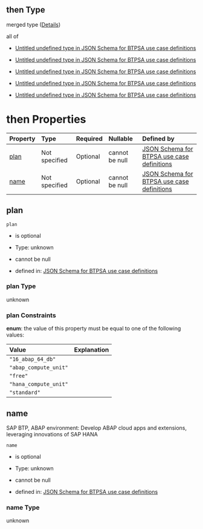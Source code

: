 ## then Type

merged type ([Details](btpsa-usecase-properties-services-items-allof-1-then-allof-0-then.md))

all of

*   [Untitled undefined type in JSON Schema for BTPSA use case definitions](btpsa-usecase-properties-services-items-allof-1-then-allof-0-then-allof-0.md "check type definition")

*   [Untitled undefined type in JSON Schema for BTPSA use case definitions](btpsa-usecase-properties-services-items-allof-1-then-allof-0-then-allof-1.md "check type definition")

*   [Untitled undefined type in JSON Schema for BTPSA use case definitions](btpsa-usecase-properties-services-items-allof-1-then-allof-0-then-allof-2.md "check type definition")

*   [Untitled undefined type in JSON Schema for BTPSA use case definitions](btpsa-usecase-properties-services-items-allof-1-then-allof-0-then-allof-3.md "check type definition")

*   [Untitled undefined type in JSON Schema for BTPSA use case definitions](btpsa-usecase-properties-services-items-allof-1-then-allof-0-then-allof-4.md "check type definition")

# then Properties

| Property      | Type          | Required | Nullable       | Defined by                                                                                                                                                                                                          |
| :------------ | :------------ | :------- | :------------- | :------------------------------------------------------------------------------------------------------------------------------------------------------------------------------------------------------------------ |
| [plan](#plan) | Not specified | Optional | cannot be null | [JSON Schema for BTPSA use case definitions](btpsa-usecase-properties-services-items-allof-1-then-allof-0-then-properties-plan.md "undefined#/properties/services/items/allOf/1/then/allOf/0/then/properties/plan") |
| [name](#name) | Not specified | Optional | cannot be null | [JSON Schema for BTPSA use case definitions](btpsa-usecase-properties-services-items-allof-1-then-allof-0-then-properties-name.md "undefined#/properties/services/items/allOf/1/then/allOf/0/then/properties/name") |

## plan



`plan`

*   is optional

*   Type: unknown

*   cannot be null

*   defined in: [JSON Schema for BTPSA use case definitions](btpsa-usecase-properties-services-items-allof-1-then-allof-0-then-properties-plan.md "undefined#/properties/services/items/allOf/1/then/allOf/0/then/properties/plan")

### plan Type

unknown

### plan Constraints

**enum**: the value of this property must be equal to one of the following values:

| Value                 | Explanation |
| :-------------------- | :---------- |
| `"16_abap_64_db"`     |             |
| `"abap_compute_unit"` |             |
| `"free"`              |             |
| `"hana_compute_unit"` |             |
| `"standard"`          |             |

## name

SAP BTP, ABAP environment: Develop ABAP cloud apps and extensions, leveraging innovations of SAP HANA

`name`

*   is optional

*   Type: unknown

*   cannot be null

*   defined in: [JSON Schema for BTPSA use case definitions](btpsa-usecase-properties-services-items-allof-1-then-allof-0-then-properties-name.md "undefined#/properties/services/items/allOf/1/then/allOf/0/then/properties/name")

### name Type

unknown
